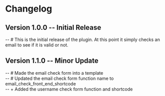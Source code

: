 # Changelog
##  Version 1.0.0 --  Initial Release
--   # This is the initial release of the plugin. At this point it simply checks an email to see if it is valid or not.
##  Version 1.1.0 --  Minor Update
--  # Made the email check form into a template  
--  # Updated the email check form function name to email_check_front_end_shortcode  
--  + Added the username check form function and shortcode